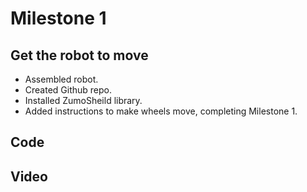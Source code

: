 # Milestone 1
## Get the robot to move
- Assembled robot.
- Created Github repo.
- Installed ZumoSheild library.
- Added instructions to make wheels move, completing Milestone 1.

## Code
## Video